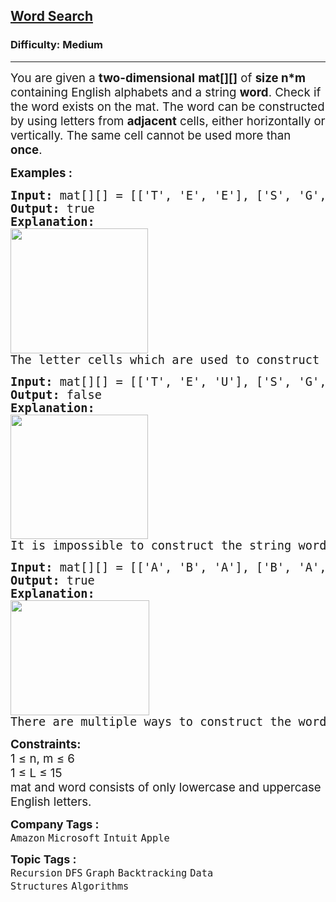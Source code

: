 <h2><a href="https://www.geeksforgeeks.org/problems/word-search/1">Word Search</a></h2><h3>Difficulty: Medium</h3><hr><div class="problems_problem_content__Xm_eO"><p><span style="font-size: 14pt;">You are given a <strong>two-dimensional</strong> <strong>mat[][]</strong> of <strong>size n*m</strong> containing English alphabets and a string <strong>word</strong>. Check if the word exists on the mat. The word can be constructed by using letters from <strong>adjacent</strong> cells, either horizontally or vertically. The same cell cannot be used more than <strong>once</strong>.</span></p>
<p><span style="font-size: 14pt;"><strong>Examples :</strong></span></p>
<pre><span style="font-size: 14pt;"><strong>Input: </strong>mat[][] = [['T', 'E', 'E'], ['S', 'G', 'K'], ['T', 'E', 'L']], word = "GEEK"
<strong>Output: </strong>true
<strong>Explanation:</strong>
<img src="https://media.geeksforgeeks.org/img-practice/prod/addEditProblem/886266/Web/Other/blobid4_1737981964.png" alt="" width="220" height="200"><br>The letter cells which are used to construct the "GEEK" are colored.</span></pre>
<pre><span style="font-size: 14pt;"><strong>Input: </strong>mat[][] = [['T', 'E', 'U'], ['S', 'G', 'K'], ['T', 'E', 'L']], word = "GEEK"
<strong>Output: </strong>false
<strong>Explanation:</strong>
<img src="https://media.geeksforgeeks.org/img-practice/prod/addEditProblem/886266/Web/Other/blobid5_1737981964.png" alt="" width="220" height="199"><br>It is impossible to construct the string word from the mat using each cell only once.</span></pre>
<pre><span style="font-size: 14pt;"><strong>Input: </strong>mat[][] = [['A', 'B', 'A'], ['B', 'A', 'B']], word = "AB"
<strong>Output: </strong>true
<strong>Explanation:</strong>
<img src="https://media.geeksforgeeks.org/img-practice/prod/addEditProblem/886266/Web/Other/blobid6_1737981964.png" alt="" width="222" height="184"><br>There are multiple ways to construct the word "AB".</span></pre>
<p><span style="font-size: 14pt;"><strong style="font-size: 14pt;">Constraints:</strong><br><span style="font-size: 14pt;">1 ≤ n, m ≤ 6</span><br><span style="font-size: 14pt;">1 ≤ L ≤ 15</span><br><span style="font-size: 18.6667px;">mat and word consists of only lowercase and uppercase English letters.</span></span></p></div><p><span style=font-size:18px><strong>Company Tags : </strong><br><code>Amazon</code>&nbsp;<code>Microsoft</code>&nbsp;<code>Intuit</code>&nbsp;<code>Apple</code>&nbsp;<br><p><span style=font-size:18px><strong>Topic Tags : </strong><br><code>Recursion</code>&nbsp;<code>DFS</code>&nbsp;<code>Graph</code>&nbsp;<code>Backtracking</code>&nbsp;<code>Data Structures</code>&nbsp;<code>Algorithms</code>&nbsp;